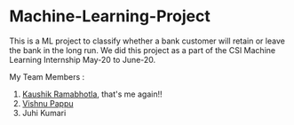 # Machine-Learning-Project

This is a ML project to classify whether a bank customer will retain or leave the bank in the long run. We did this project as a part of the CSI Machine Learning Internship May-20 to June-20.

My Team Members : 
1. [Kaushik Ramabhotla](https://github.com/kaushikramabhotla), that's me again!!
2. [Vishnu Pappu](https://github.com/psvishnu25)
2. Juhi Kumari
